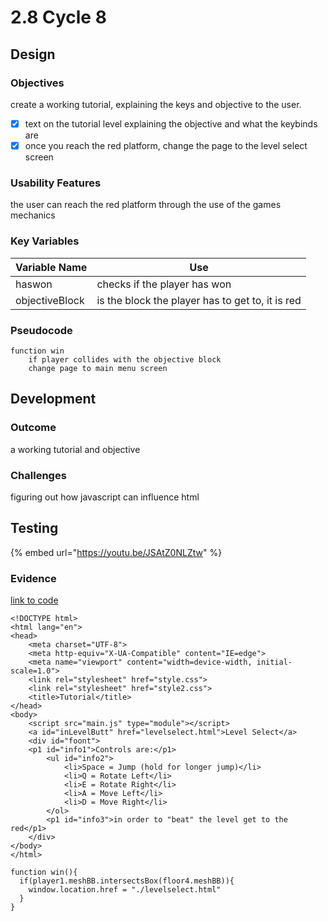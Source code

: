 # 2.8 Cycle 8

## Design

### Objectives

create a working tutorial, explaining the keys and objective to the user.

* [x] text on the tutorial level explaining the objective and what the keybinds are
* [x] once you reach the red platform, change the page to the level select screen

### Usability Features

the user can reach the red platform through the use of the games mechanics

### Key Variables

| Variable Name  | Use                                              |
| -------------- | ------------------------------------------------ |
| haswon         | checks if the player has won                     |
| objectiveBlock | is the block the player has to get to, it is red |

### Pseudocode

```
function win 
    if player collides with the objective block
    change page to main menu screen
```

## Development

### Outcome

a working tutorial and objective

### Challenges

figuring out how javascript can influence html

## Testing

{% embed url="https://youtu.be/JSAtZ0NLZtw" %}

### Evidence

[link to code](https://github.com/Ca-Hay/CollisionDetection3D)

```
<!DOCTYPE html>
<html lang="en">
<head>
    <meta charset="UTF-8">
    <meta http-equiv="X-UA-Compatible" content="IE=edge">
    <meta name="viewport" content="width=device-width, initial-scale=1.0">
    <link rel="stylesheet" href="style.css">
    <link rel="stylesheet" href="style2.css">
    <title>Tutorial</title>
</head>
<body>
    <script src="main.js" type="module"></script>
    <a id="inLevelButt" href="levelselect.html">Level Select</a>
    <div id="foont">
    <p1 id="info1">Controls are:</p1>
        <ul id="info2">            
            <li>Space = Jump (hold for longer jump)</li>
            <li>Q = Rotate Left</li>
            <li>E = Rotate Right</li>
            <li>A = Move Left</li>
            <li>D = Move Right</li>
        </ol>
        <p1 id="info3">in order to "beat" the level get to the red</p1>
    </div>
</body>
</html>

function win(){
  if(player1.meshBB.intersectsBox(floor4.meshBB)){
    window.location.href = "./levelselect.html"
  }
}
```
